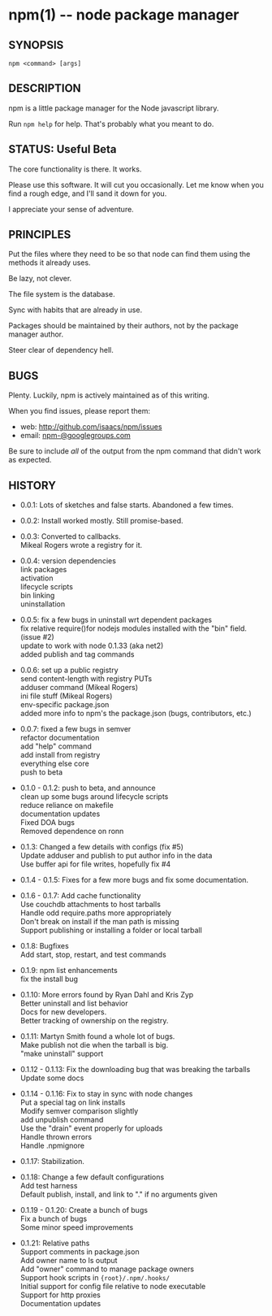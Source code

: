 npm(1) -- node package manager
==============================

## SYNOPSIS

    npm <command> [args]

## DESCRIPTION

npm is a little package manager for the Node javascript library.

Run `npm help` for help.  That's probably what you meant to do.

## STATUS: Useful Beta

The core functionality is there.  It works.

Please use this software.  It will cut you occasionally.  Let me know when
you find a rough edge, and I'll sand it down for you.

I appreciate your sense of adventure.

## PRINCIPLES

Put the files where they need to be so that node can find them using the
methods it already uses.

Be lazy, not clever.

The file system is the database.

Sync with habits that are already in use.

Packages should be maintained by their authors, not by the package manager
author.

Steer clear of dependency hell.

## BUGS

Plenty.  Luckily, npm is actively maintained as of this writing.

When you find issues, please report them:

* web:
  <http://github.com/isaacs/npm/issues>
* email:
  <npm-@googlegroups.com>

Be sure to include *all* of the output from the npm command that didn't work
as expected.

## HISTORY

* 0.0.1:
  Lots of sketches and false starts.  Abandoned a few times.

* 0.0.2:
  Install worked mostly.  Still promise-based.

* 0.0.3:
  Converted to callbacks.  
  Mikeal Rogers wrote a registry for it.

* 0.0.4:
  version dependencies  
  link packages  
  activation  
  lifecycle scripts  
  bin linking  
  uninstallation

* 0.0.5:
  fix a few bugs in uninstall wrt dependent packages  
  fix relative require()for nodejs modules installed with the "bin" field.  
  (issue #2)  
  update to work with node 0.1.33 (aka net2)  
  added publish and tag commands

* 0.0.6:
  set up a public registry  
  send content-length with registry PUTs  
  adduser command (Mikeal Rogers)  
  ini file stuff (Mikeal Rogers)  
  env-specific package.json  
  added more info to npm's the package.json (bugs, contributors, etc.)

* 0.0.7:
  fixed a few bugs in semver  
  refactor documentation  
  add "help" command  
  add install from registry  
  everything else core  
  push to beta

* 0.1.0 - 0.1.2:
  push to beta, and announce  
  clean up some bugs around lifecycle scripts  
  reduce reliance on makefile  
  documentation updates  
  Fixed DOA bugs  
  Removed dependence on ronn

* 0.1.3:
  Changed a few details with configs (fix #5)  
  Update adduser and publish to put author info in the data  
  Use buffer api for file writes, hopefully fix #4

* 0.1.4 - 0.1.5:
  Fixes for a few more bugs and fix some documentation.

* 0.1.6 - 0.1.7:
  Add cache functionality  
  Use couchdb attachments to host tarballs  
  Handle odd require.paths more appropriately  
  Don't break on install if the man path is missing  
  Support publishing or installing a folder or local tarball

* 0.1.8:
  Bugfixes  
  Add start, stop, restart, and test commands

* 0.1.9:
  npm list enhancements  
  fix the install bug

* 0.1.10:
  More errors found by Ryan Dahl and Kris Zyp  
  Better uninstall and list behavior  
  Docs for new developers.  
  Better tracking of ownership on the registry.

* 0.1.11:
	Martyn Smith found a whole lot of bugs.  
	Make publish not die when the tarball is big.  
	"make uninstall" support

* 0.1.12 - 0.1.13:
	Fix the downloading bug that was breaking the tarballs  
	Update some docs

* 0.1.14 - 0.1.16:
	Fix to stay in sync with node changes  
	Put a special tag on link installs  
	Modify semver comparison slightly  
	add unpublish command  
	Use the "drain" event properly for uploads  
	Handle thrown errors  
	Handle .npmignore

* 0.1.17:
  Stabilization.

* 0.1.18:
  Change a few default configurations  
  Add test harness  
  Default publish, install, and link to "." if no arguments given  

* 0.1.19 - 0.1.20:
  Create a bunch of bugs  
  Fix a bunch of bugs  
  Some minor speed improvements 

* 0.1.21:
  Relative paths  
  Support comments in package.json  
  Add owner name to ls output  
  Add "owner" command to manage package owners  
  Support hook scripts in `{root}/.npm/.hooks/`  
  Initial support for config file relative to node executable  
  Support for http proxies  
  Documentation updates
